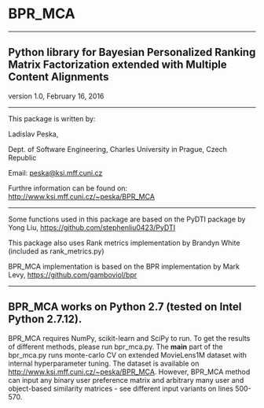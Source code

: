 # BPR_MCA 
--------
Python library for Bayesian Personalized Ranking Matrix Factorization extended with Multiple Content Alignments
--------

version 1.0, February 16, 2016

--------
This package is written by:

Ladislav Peska,

Dept. of Software Engineering, Charles University in Prague, Czech Republic

Email: peska@ksi.mff.cuni.cz

Furthre information can be found on:
http://www.ksi.mff.cuni.cz/~peska/BPR_MCA

-------
Some functions used in this package are based on the PyDTI package by Yong Liu,
https://github.com/stephenliu0423/PyDTI

This package also uses Rank metrics implementation by Brandyn White (included as rank_metrics.py)

BPR_MCA implementation is based on the BPR implementation by Mark Levy, 
https://github.com/gamboviol/bpr

--------
BPR_MCA works on Python 2.7 (tested on Intel Python 2.7.12).
--------
BPR_MCA requires NumPy, scikit-learn and SciPy to run.
To get the results of different methods, please run bpr_mca.py. The __main__ part of the bpr_mca.py runs monte-carlo CV on extended MovieLens1M dataset with internal hyperparameter tuning. The dataset is available on http://www.ksi.mff.cuni.cz/~peska/BPR_MCA. However, BPR_MCA method can input any binary user preference matrix and arbitrary many user and object-based similarity matrices - see different input variants on lines 500-570.
